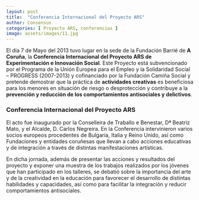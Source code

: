 ```yaml
---
layout: post
title:  "Conferencia Internacional del Proyecto ARS"
author: Consensus
categories: [ Proyecto ARS, conferencias ]
image: assets/images/11.jpg
---
```


El día 7 de Mayo del 2013 tuvo lugar en la sede de la Fundación Barrié de **A Coruña**, la **Conferencia Internacional del Proyecto ARS de Experimentación e Innovación Social**.
Este Proyecto está subvencionado por el Programa de la Unión Europea para el Empleo y la Solidaridad Social – PROGRESS (2007-2013) y cofinanciado por la Fundación Camiña Social y pretende demostrar que la práctica de **actividades creativas** es beneficiosa para los menores en situación de riesgo o desprotección y contribuye a la **prevención y reducción de los comportamientos antisociales y delictivos**.

### Conferencia Internacional del Proyecto ARS

El acto fue inaugurado por la Conselleira de Traballo e Benestar, Dª Beatriz Mato, y el Alcalde, D. Carlos Negreira.
En la Conferencia intervinieron varios socios europeos procedentes de Bulgaria, Italia y Reino Unido, así como Fundaciones y entidades coruñesas que llevan a cabo acciones educativas y de integración a través de distintas manifestaciones artísticas.

En dicha jornada, además de presentar las acciones y resultados del proyecto y exponer una muestra de los trabajos realizados por los jóvenes que han participado en los talleres, se debatió sobre la importancia del arte y de la creatividad en la educación para favorecer el desarrollo de distintas habilidades y capacidades, así como para facilitar la integración y reducir comportamientos antisociales.
